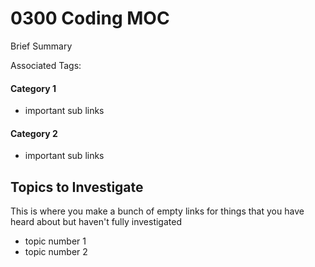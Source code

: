 # 0300 Coding MOC
Brief Summary

Associated Tags: 

#### Category 1
- important sub links


#### Category 2
- important sub links


## Topics to Investigate
This is where you make a bunch of empty links for things that you have heard about but haven't fully investigated
- topic number 1
- topic number 2